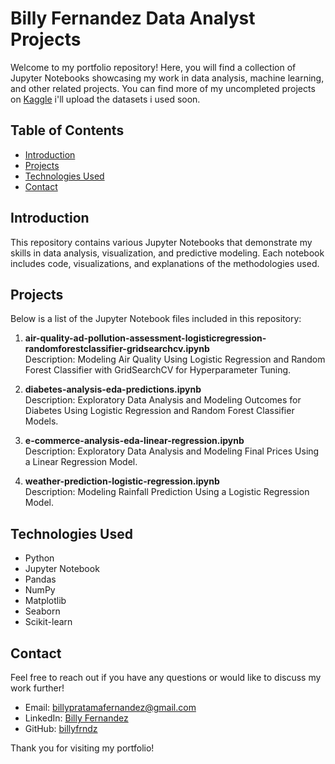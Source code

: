 # Billy Fernandez Data Analyst Projects

Welcome to my portfolio repository! Here, you will find a collection of Jupyter Notebooks showcasing my work in data analysis, machine learning, and other related projects. 
You can find more of my uncompleted projects on [Kaggle](https://www.kaggle.com/billyfernandez/code) i'll upload the datasets i used soon.

## Table of Contents

- [Introduction](#introduction)
- [Projects](#projects)
- [Technologies Used](#technologies-used)
- [Contact](#contact)

## Introduction

This repository contains various Jupyter Notebooks that demonstrate my skills in data analysis, visualization, and predictive modeling. Each notebook includes code, visualizations, and explanations of the methodologies used.

## Projects

Below is a list of the Jupyter Notebook files included in this repository:

1. **air-quality-ad-pollution-assessment-logisticregression-randomforestclassifier-gridsearchcv.ipynb**  
   Description: Modeling Air Quality Using Logistic Regression and Random Forest Classifier with GridSearchCV for Hyperparameter Tuning.

2. **diabetes-analysis-eda-predictions.ipynb**  
   Description: Exploratory Data Analysis and Modeling Outcomes for Diabetes Using Logistic Regression and Random Forest Classifier Models.

3. **e-commerce-analysis-eda-linear-regression.ipynb**  
   Description: Exploratory Data Analysis and Modeling Final Prices Using a Linear Regression Model.

4. **weather-prediction-logistic-regression.ipynb**  
   Description: Modeling Rainfall Prediction Using a Logistic Regression Model.

## Technologies Used

- Python
- Jupyter Notebook
- Pandas
- NumPy
- Matplotlib
- Seaborn
- Scikit-learn
  
## Contact

Feel free to reach out if you have any questions or would like to discuss my work further!

- Email: billypratamafernandez@gmail.com
- LinkedIn: [Billy Fernandez](https://www.linkedin.com/in/billy-fernandez)
- GitHub: [billyfrndz](https://github.com/billyfrndz)

Thank you for visiting my portfolio!
